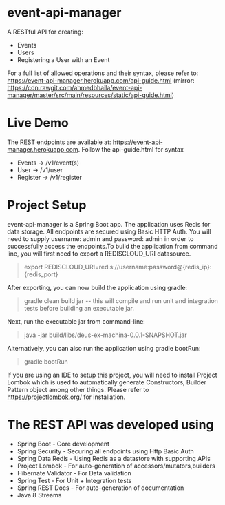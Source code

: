 # event-api-manager
A RESTful API for creating:

* Events
* Users
* Registering a User with an Event

For a full list of allowed operations and their syntax, please refer to: https://event-api-manager.herokuapp.com/api-guide.html (mirror: https://cdn.rawgit.com/ahmedbhaila/event-api-manager/master/src/main/resources/static/api-guide.html)

# Live Demo
The REST endpoints are available at: https://event-api-manager.herokuapp.com. Follow the api-guide.html for syntax
* Events -> /v1/event(s)
* User -> /v1/user
* Register -> /v1/register


# Project Setup
event-api-manager is a Spring Boot app. The application uses Redis for data storage. All endpoints are secured using Basic HTTP Auth. You will need to supply username: admin and password: admin in order to successfully access the endpoints.To build the application from command line, you will first need to export a REDISCLOUD_URI datasource.

> export REDISCLOUD_URI=redis://username:password@{redis_ip}:{redis_port}

After exporting, you can now build the application using gradle:
> gradle clean build jar -- this will compile and run unit and integration tests before building an executable jar. 

Next, run the executable jar from command-line:
> java -jar build/libs/deus-ex-machina-0.0.1-SNAPSHOT.jar

Alternatively, you can also run the application using gradle bootRun:

> gradle bootRun

If you are using an IDE to setup this project, you will need to install Project Lombok which is used to automatically generate Constructors, Builder Pattern object among other things. Please refer to https://projectlombok.org/ for installation.

# The REST API was developed using
* Spring Boot - Core development
* Spring Security - Securing all endpoints using Http Basic Auth
* Spring Data Redis - Using Redis as a datastore with supporting APIs
* Project Lombok - For auto-generation of accessors/mutators,builders
* Hibernate Validator - For Data validation
* Spring Test - For Unit + Integration tests
* Spring REST Docs - For auto-generation of documentation
* Java 8 Streams



